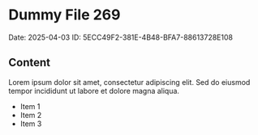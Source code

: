 # Dummy File 269

Date: 2025-04-03
ID: 5ECC49F2-381E-4B48-BFA7-88613728E108

## Content

Lorem ipsum dolor sit amet, consectetur adipiscing elit.
Sed do eiusmod tempor incididunt ut labore et dolore magna aliqua.

* Item 1
* Item 2
* Item 3

